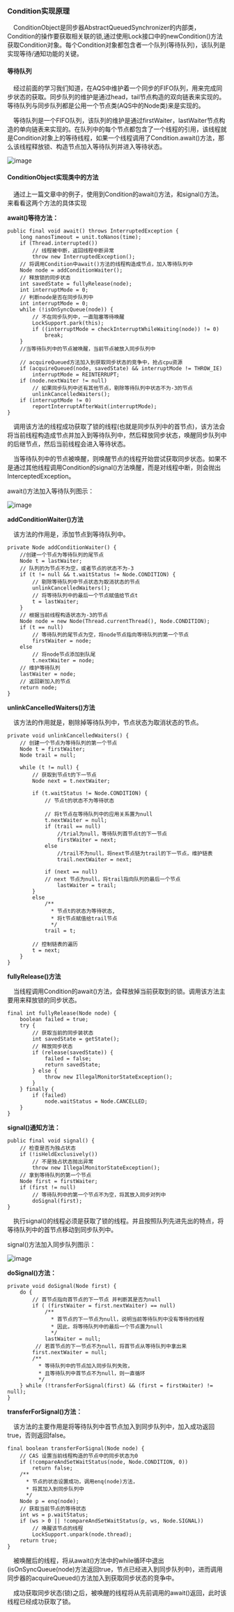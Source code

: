 ### Condition实现原理

&ensp;&ensp;ConditionObject是同步器AbstractQueuedSynchronizer的内部类，Condition的操作要获取相关联的锁,通过使用Lock接口中的newCondition()方法获取Condition对象。每个Condition对象都包含者一个队列(等待队列)，该队列是实现等待/通知功能的关键。

#### 等待队列
&ensp;&ensp;经过前面的学习我们知道，在AQS中维护着一个同步的FIFO队列，用来完成同步状态的获取。同步队列的维护是通过head，tail节点构造的双向链表来实现的。等待队列与同步队列都是公用一个节点类(AQS中的Node类)来是实现的。

&ensp;&ensp;等待队列是一个FIFO队列，该队列的维护是通过firstWaiter，lastWaiter节点构造的单向链表来实现的。在队列中的每个节点都包含了一个线程的引用，该线程就是Condition对象上的等待线程，如果一个线程调用了Condition.await()方法，那么该线程释放锁、构造节点加入等待队列并进入等待状态。


![image](https://github.com/FunCheney/concurrency/blob/master/src/main/java/com/fchen/concurrency/src/image/waitQueue.jpg "waitQueue")

#### ConditionObject实现类中的方法

&ensp;&ensp;通过上一篇文章中的例子，使用到Condition的await()方法，和signal()方法。来看看这两个方法的具体实现

**await()等待方法：**

```
public final void await() throws InterruptedException {
    long nanosTimeout = unit.toNanos(time);
    if (Thread.interrupted())
        // 线程被中断，返回线程中断异常
        throw new InterruptedException();
    // 将调用Condition中await()方法的线程构造成节点，加入等待队列中
    Node node = addConditionWaiter();
    // 释放锁的同步状态
    int savedState = fullyRelease(node);
    int interruptMode = 0;
    // 判断node是否在同步队列中
    int interruptMode = 0;
    while (!isOnSyncQueue(node)) {
        // 不在同步队列中，一直阻塞等待唤醒
        LockSupport.park(this);
        if ((interruptMode = checkInterruptWhileWaiting(node)) != 0)
            break;
    }
    //当等待队列中的节点被唤醒，当前节点被放入同步队列中
    
    // acquireQueued方法加入到获取同步状态的竞争中，抢占cpu资源
    if (acquireQueued(node, savedState) && interruptMode != THROW_IE)
        interruptMode = REINTERRUPT;
    if (node.nextWaiter != null)
        // 如果同步队列中还有其他节点，剔除等待队列中状态不为-3的节点
        unlinkCancelledWaiters();
    if (interruptMode != 0)
        reportInterruptAfterWait(interruptMode);
}
```

&ensp;&ensp;调用该方法的线程成功获取了锁的线程(也就是同步队列中的首节点)，该方法会将当前线程构造成节点并加入到等待队列中，然后释放同步状态，唤醒同步队列中的后继节点，然后当前线程会进入等待状态。

&ensp;&ensp;当等待队列中的节点被唤醒，则唤醒节点的线程开始尝试获取同步状态。如果不是通过其他线程调用Condition的signal()方法唤醒，而是对线程中断，则会抛出InterceptedException。

await()方法加入等待队列图示：

![image](https://github.com/FunCheney/concurrency/blob/master/src/main/java/com/fchen/concurrency/src/image/await.jpg "waitQueue")


**addConditionWaiter()方法**

&ensp;&ensp;该方法的作用是，添加节点到等待队列中。

```
private Node addConditionWaiter() {
    //创建一个节点为等待队列的尾节点
    Node t = lastWaiter;
    // 队列的为节点不为空，或者节点的状态不为-3
    if (t != null && t.waitStatus != Node.CONDITION) {
        // 剔除等待队列中节点状态为取消状态的节点
        unlinkCancelledWaiters();
        // 将等待队列中的最后一个节点赋值给节点t
        t = lastWaiter;
    }
    // 根据当前线程构造状态为-3的节点
    Node node = new Node(Thread.currentThread(), Node.CONDITION);
    if (t == null)
        // 等待队列的尾节点为空，将node节点指向等待队列的第一个节点
        firstWaiter = node;
    else
        // 将node节点添加到队尾
        t.nextWaiter = node;
    // 维护等待队列
    lastWaiter = node;
    // 返回新加入的节点
    return node;
}
```

**unlinkCancelledWaiters()方法**

&ensp;&ensp;该方法的作用就是，剔除掉等待队列中，节点状态为取消状态的节点。

```
private void unlinkCancelledWaiters() {
    // 创建一个节点为等待队列的第一个节点
    Node t = firstWaiter;
    Node trail = null;
    
    while (t != null) {
        // 获取到节点t的下一节点
        Node next = t.nextWaiter;
        
        if (t.waitStatus != Node.CONDITION) {
            // 节点t的状态不为等待状态
            
            // 将t节点在等待队列中的应用关系置为null
            t.nextWaiter = null;
            if (trail == null)
                //trial为null，等待队列首节点t的下一节点
                firstWaiter = next;
            else
                //trail不为null，将next节点链为trail的下一节点，维护链表
                trail.nextWaiter = next;
                
            if (next == null)
            // next 节点为null，将trail指向队列的最后一个节点
                lastWaiter = trail;
        }
        else
            /**
              * 节点t的状态为等待状态,
              * 将t节点赋值给trail节点
              */
            trail = t;
            
        // 控制链表的遍历    
        t = next;
    }
}
```
**fullyRelease()方法**

&ensp;&ensp;当线程调用Condition的await()方法，会释放掉当前获取到的锁。调用该方法主要用来释放锁的同步状态。

```
final int fullyRelease(Node node) {
    boolean failed = true;
    try {
        // 获取当前的同步装状态
        int savedState = getState();
        // 释放同步状态
        if (release(savedState)) {
            failed = false;
            return savedState;
        } else {
            throw new IllegalMonitorStateException();
        }
    } finally {
        if (failed)
            node.waitStatus = Node.CANCELLED;
    }
}
```

**signal()通知方法：**

```
public final void signal() {
    // 检查是否为独占状态
    if (!isHeldExclusively())
        // 不是独占状态抛出异常
        throw new IllegalMonitorStateException();
    // 拿到等待队列的第一个节点    
    Node first = firstWaiter;
    if (first != null)
        // 等待队列中的第一个节点不为空，将其放入同步对列中
        doSignal(first);
}
```
&ensp;&ensp;执行signal()的线程必须是获取了锁的线程。并且按照队列先进先出的特点，将等待队列中的首节点移动到同步队列中。

signal()方法加入同步队列图示：

![image](https://github.com/FunCheney/concurrency/blob/master/src/main/java/com/fchen/concurrency/src/image/signal.jpg "signal")


**doSignal()方法：**
```
private void doSignal(Node first) {
    do {
        // 首节点指向首节点的下一节点 并判断其是否为null
        if ( (firstWaiter = first.nextWaiter) == null)
            /**
              * 首节点的下一节点为null，说明当前等待队列中没有等待的线程
              * 因此，将等待队列中的最后一个节点置为null
              */
            lastWaiter = null;
         // 若首节点的下一节点不为null，将首节点从等待队列中拿出来
        first.nextWaiter = null;
        /**
          * 等待队列中的节点加入同步队列失败，
          * 且等待队列中首节点不为null，则一直循环
          */
    } while (!transferForSignal(first) && (first = firstWaiter) != null);
}
```

**transferForSignal()方法：**

&ensp;&ensp;该方法的主要作用是将等待队列中首节点加入到同步队列中，加入成功返回true，否则返回false。

```
final boolean transferForSignal(Node node) {
    // CAS 设置当前线程构造的节点中的同步状态为0
    if (!compareAndSetWaitStatus(node, Node.CONDITION, 0))
        return false;
    /**
      * 节点的状态设置成功，调用enq(node)方法，
      * 将其加入到同步队列中
      */    
    Node p = enq(node);
    // 获取当前节点的等待状态
    int ws = p.waitStatus;
    if (ws > 0 || !compareAndSetWaitStatus(p, ws, Node.SIGNAL))
        // 唤醒该节点的线程
        LockSupport.unpark(node.thread);
    return true;
}
```

&ensp;&ensp;被唤醒后的线程，将从await()方法中的while循环中退出(isOnSyncQueue(node)方法返回true，节点已经进入到同步队列中)，进而调用同步器的acquireQueued()方法加入到获取同步状态的竞争中。


&ensp;&ensp;成功获取同步状态(锁)之后，被唤醒的线程将从先前调用的await()返回，此时该线程已经成功获取了锁。

